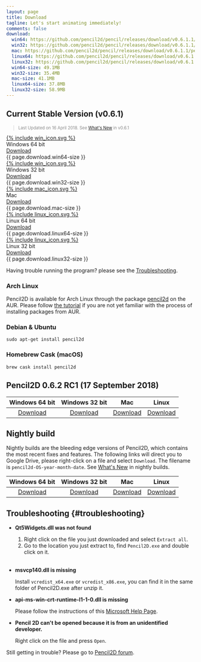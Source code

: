 ```yaml
---
layout: page
title: Download
tagline: Let's start animating immediately! 
comments: false
download:
  win64: https://github.com/pencil2d/pencil/releases/download/v0.6.1.1/pencil2d-win64-0.6.1.1.zip
  win32: https://github.com/pencil2d/pencil/releases/download/v0.6.1.1/pencil2d-win32-0.6.1.1.zip
  mac: https://github.com/pencil2d/pencil/releases/download/v0.6.1.1/pencil2d-mac-0.6.1.1.zip
  linux64: https://github.com/pencil2d/pencil/releases/download/v0.6.1.1/pencil2d-linux-amd64-0.6.1.1.AppImage
  linux32: https://github.com/pencil2d/pencil/releases/download/v0.6.1.1/pencil2d-linux-i386-0.6.1.1.AppImage
  win64-size: 49.1MB
  win32-size: 35.4MB
  mac-size: 41.1MB
  linux64-size: 37.8MB
  linux32-size: 58.9MB
---
```


## Current Stable Version (v0.6.1)

<blockquote style="color:#898989;font-size:0.8em">
Last Updated on 16 April 2018. 
See <a href="/2018/04/maintenance-release-0.6.1.html">What's New</a> in v0.6.1
</blockquote>

<div class="download-tiles">
<div></div>
<div class="download-tile">
  <a href="{{ page.download.win64 }}">
    {% include win_icon.svg %} 
  </a><br>
  Windows 64 bit <br>
  <a href="{{ page.download.win64 }}">Download</a>
  <div class="download-size">{{ page.download.win64-size }}</div>
</div>

<div class="download-tile">
  <a href="{{ page.download.win32 }}">
    {% include win_icon.svg %}
  </a><br>
  Windows 32 bit <br>
  <a href="{{ page.download.win32 }}">Download</a>
  <div class="download-size">{{ page.download.win32-size }}</div>
</div>

<div class="download-tile">
  <a href="{{ page.download.mac }}">
    {% include mac_icon.svg %}
  </a><br>
  Mac <br>
  <a href="{{ page.download.mac }}">Download</a>
  <div class="download-size">{{ page.download.mac-size }}</div>
</div>

<div class="download-tile">
  <a href="{{ page.download.linux64 }}">
    {% include linux_icon.svg %}
  </a><br>
  Linux 64 bit<br>
  <a href="{{ page.download.linux64 }}">Download</a>
  <div class="download-size">{{ page.download.linux64-size }}</div>
</div>

<div class="download-tile">
  <a href="{{ page.download.linux32 }}">
    {% include linux_icon.svg %}
  </a><br>
  Linux 32 bit<br>
  <a href="{{ page.download.linux32 }}">Download</a>
  <div class="download-size">{{ page.download.linux32-size }}</div>
</div>

</div>
<div style="clear:both"></div>

Having trouble running the program? please see the
<a href="#troubleshooting">Troubleshooting</a>.

### Arch Linux

Pencil2D is available for Arch Linux through the package [pencil2d](https://aur.archlinux.org/packages/pencil2d) on the AUR. Please follow [the tutorial](https://wiki.archlinux.org/index.php/Arch_User_Repository#Installing_packages) if you are not yet familiar with the process of installing packages from AUR.

### Debian & Ubuntu

```
sudo apt-get install pencil2d
```

### Homebrew Cask (macOS)

```
brew cask install pencil2d
```
## Pencil2D 0.6.2 RC1  (17 September 2018)

| Windows 64 bit   | Windows 32 bit    | Mac             | Linux             |
| :--------------: | :---------------: | :-------------: | :---------------: |
| [Download][7]    | [Download][8]     | [Download][9]   | [Download][10]     |

[7]: https://github.com/pencil2d/pencil/releases/download/v0.6.2-rc1/pencil2d-win64-v0.6.2-rc1.zip
[8]: https://github.com/pencil2d/pencil/releases/download/v0.6.2-rc1/pencil2d-win32-v0.6.2-rc1.zip
[9]: https://github.com/pencil2d/pencil/releases/download/v0.6.2-rc1/pencil2d-mac-v0.6.2-rc1.zip
[10]: https://github.com/pencil2d/pencil/releases/download/v0.6.2-rc1/pencil2d-linux-amd64-v0.6.2-rc1.AppImage

## Nightly build <a name="nightlybuild"></a>

Nightly builds are the bleeding edge versions of Pencil2D, which contains the most recent fixes and features. The following links will direct you to Google Drive, please right-click on a file and select `Download`. The filename is `pencil2d-OS-year-month-date`. See [What's New](https://discuss.pencil2d.org/t/pencil2d-nightly-build-2018/2566) in nightly builds.

| Windows 64 bit   | Windows 32 bit    | Mac             | Linux             |
| :--------------: | :---------------: | :-------------: | :---------------: |
| [Download][0]    | [Download][1]     | [Download][2]   | [Download][3]     |

[0]: https://goo.gl/5pZXED
[1]: https://goo.gl/0rbHu6
[2]: https://goo.gl/PXsLCI
[3]: https://goo.gl/NQuJYr

## Troubleshooting {#troubleshooting}

- **Qt5Widgets.dll was not found**

    1. Right click on the file you just downloaded and select `Extract all`.
    2. Go to the location you just extract to, find `Pencil2D.exe` and double click on it.
    <br><br>

- **msvcp140.dll is missing**

    Install `vcredist_x64.exe` or `vcredist_x86.exe`, you can find it in the same folder of Pencil2D.exe after unzip it.

- **api-ms-win-crt-runtime-l1-1-0.dll is missing**

    Please follow the instructions of this [Microsoft Help Page](https://support.microsoft.com/en-us/help/2999226/update-for-universal-c-runtime-in-windows).

- **Pencil 2D can't be opened because it is from an unidentified developer.**

    Right click on the file and press `Open`.

Still getting in trouble? Please go to [Pencil2D forum](https://discuss.pencil2d.org/c/support). 
